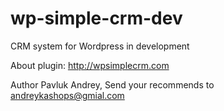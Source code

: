 # wp-simple-crm-dev
CRM system for Wordpress in development

About plugin: http://wpsimplecrm.com 

Author Pavluk Andrey, 
Send your recommends to andreykashops@gmial.com

